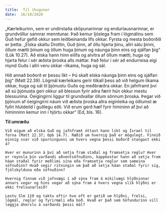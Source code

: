 ```yaml
---
title:  Til íhugunar
date:  16/10/2020
---
```


„Kærleikurinn, sem er undirstaða sköpunarinnar og endurlausnarinnar, er grundvöllur sannrar menntunar. Það kemur ljóslega fram í lögmálinu sem Guð hefur gefið okkur sem leiðbeinanda lífs okkar. Fyrsta og mesta boðorðið er þetta: „Elska skaltu Drottin, Guð þinn, af öllu hjarta þínu, allri sálu þinni, öllum mætti þínum og öllum huga þínum og náunga þinn eins og sjálfan þig“ (Lúk 10.27). Að elska hann hinn eilífa og alvitra af öllum mætti, huga og hjarta felur í sér æðsta þroska alls máttar. Það felur í sér að endurreisa eigi mynd Guðs í allri veru okkar –líkama, huga og sál.

Hið annað boðorð er þessu líkt – Þú skalt elska náunga þinn eins og sjálfan þig“ (Matt 22.39). Lögmál kærleikans gerir tilkall þess að við helgum líkama okkar, huga og sál til þjónustu Guðs og meðbræðra okkar. En jafnframt því að sú þjónusta geri okkur að blessun fyrir aðra færir hún okkur mestu blessunina. Óeigingirni liggur til grundvallar öllum sönnum þroska. Þegar við þjónum af óeigingirni náum við æðsta þroska allra eiginleika og öðlumst æ fyllri hlutdeild í guðlegu eðli. Við erum gerð hæf fyrir himininn af því að himinninn kemur inn í hjörtu okkar“ (Ed, bls. 16).

**Til umræðu**

`Við eigum að elska Guð og jafnframt óttast hann líkt og Ísrael til forna (Matt 22.37; Opb 14.7). Ræðið um hvernig það er mögulegt. Finnið einnig svar við spurningunni um hvers vegna þessi boðorð stangast ekki á?`

`Hver er munurinn á því að setja fram staðal og framsetja reglu? Hver er reynsla þín varðandi aðventsöfnuðinn, kappkostar hann að setja fram háan staðal fyrir meðlimi sína eða framsetja reglur sem sameina söfnuðinn? Hvað segir ritningin um það að setja háan staðal fyrir sig, fjölskylduna eða söfnuðinn?`

`Hvernig finnum við jafnvægi í að sýna fram á mikilvægi hlýðninnar annars vegar og hins vegar að sýna fram á hvers vegna slík hlýðni er ekki frelsunarleið?`

`Lestu Slm 119 og taktu eftir hve oft er getið um hlýðni, frelsi, lögmál, reglur og fyrirmæli eða boð. Hvað er það sem höfundurinn vill leggja áherslu á varðandi þessi mál?`